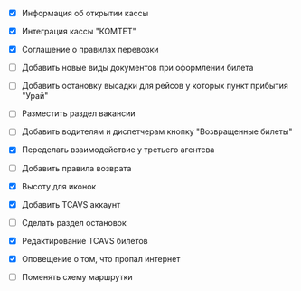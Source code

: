 - [x] Информация об открытии кассы
- [x] Интеграция кассы "КОМТЕТ"
- [x] Соглашение о правилах перевозки
- [ ] Добавить новые виды документов при оформлении билета
- [ ] Добавить остановку высадки для рейсов у которых пункт прибытия "Урай"
- [ ] Разместить раздел вакансии
- [ ] Добавить водителям и диспетчерам кнопку "Возвращенные билеты"




- [x] Переделать взаимодействие у третьего агентсва
- [ ] Добавить правила возврата
- [x] Высоту для иконок
- [x] Добавить TCAVS аккаунт
- [ ] Сделать раздел остановок
- [x] Редактирование TCAVS билетов
- [x] Оповещение о том, что пропал интернет
- [ ] Поменять схему маршрутки